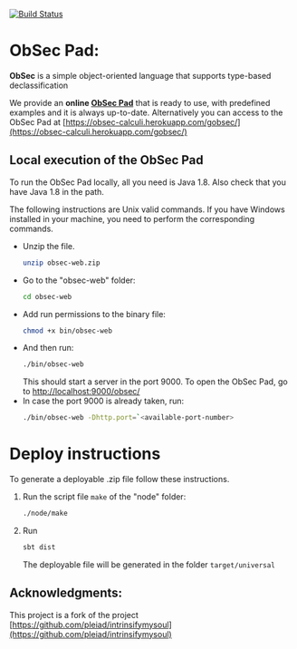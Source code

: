[![Build Status](https://travis-ci.com/raimilcruz/obsec-web.svg?token=jhJHNfzf8dVnKKPhxozx&branch=master)](https://travis-ci.com/raimilcruz/obsec-web)


# ObSec Pad:

**ObSec** is a simple object-oriented language that supports type-based declassification

We provide an **online [ObSec Pad](https://pleiad.cl/obsec/)** that is ready to use, with predefined examples and it is always up-to-date.
Alternatively you can access to the ObSec Pad at 
[https://obsec-calculi.herokuapp.com/gobsec/](https://obsec-calculi.herokuapp.com/gobsec/)

## Local execution of the ObSec Pad

To run the ObSec Pad locally, all you need is Java 1.8. Also check that you have Java 1.8 in the path.

The following instructions are Unix valid commands. If you have Windows installed in your machine, you need to perform the corresponding commands.

 - Unzip the file. 
    ```sh
    unzip obsec-web.zip
    ```
 - Go to the "obsec-web" folder:
    ```sh
    cd obsec-web
    ```
 - Add run permissions to the binary file:
    ```sh
    chmod +x bin/obsec-web
    ```
 - And then run:
    ```sh
    ./bin/obsec-web
    ```
    This should start a server in the port 9000. To open the ObSec Pad, go to [http://localhost:9000/obsec/](http://localhost:9000/obsec/)
 - In case the port 9000 is already taken, run:
    ```sh
    ./bin/obsec-web -Dhttp.port=`<available-port-number>
    ```

# Deploy instructions
To generate a deployable .zip file follow these instructions.
1.  Run the script file `make` of the "node" folder:
    ```sh
    ./node/make
    ```
2. Run
    ```sh
    sbt dist
    ```
   The deployable file will be generated in the folder 
   `target/universal`

## Acknowledgments:
This project is a fork of the project [https://github.com/pleiad/intrinsifymysoul](https://github.com/pleiad/intrinsifymysoul)
